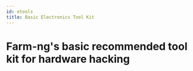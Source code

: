 ```yaml
---
id: etools
title: Basic Electronics Tool Kit
---
```

# Farm-ng's basic recommended tool kit for hardware hacking
